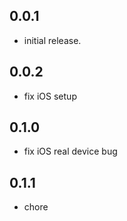 ## 0.0.1

* initial release.

## 0.0.2

* fix iOS setup

## 0.1.0

* fix iOS real device bug

## 0.1.1

* chore